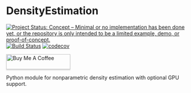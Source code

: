 # DensityEstimation
[![Project Status: Concept – Minimal or no implementation has been done yet, or the repository is only intended to be a limited example, demo, or proof-of-concept.](https://www.repostatus.org/badges/latest/concept.svg)](https://www.repostatus.org/#concept)
[![Build Status](https://travis-ci.com/GrzegorzMika/DensityEstimation.svg?branch=main)](https://travis-ci.com/GrzegorzMika/DensityEstimation)
[![codecov](https://codecov.io/gh/GrzegorzMika/DensityEstimation/branch/main/graph/badge.svg?token=LY2TCFA7MO)](https://codecov.io/gh/GrzegorzMika/DensityEstimation)

<a href="https://www.buymeacoffee.com/grzegorzm" target="_blank"><img src="https://www.buymeacoffee.com/assets/img/custom_images/orange_img.png" alt="Buy Me A Coffee" style="height: 41px !important;width: 174px !important;box-shadow: 0px 3px 2px 0px rgba(190, 190, 190, 0.5) !important;-webkit-box-shadow: 0px 3px 2px 0px rgba(190, 190, 190, 0.5) !important;" ></a>

Python module for nonparametric density estimation with optional GPU support.
